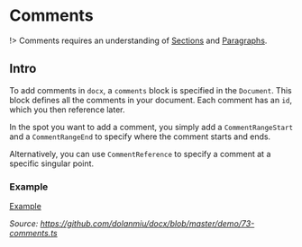 # Comments

!> Comments requires an understanding of [Sections](usage/sections.md) and [Paragraphs](usage/paragraph.md).

## Intro

To add comments in `docx`, a `comments` block is specified in the `Document`. This block defines all the comments in your document. Each comment has an `id`, which you then reference later.

In the spot you want to add a comment, you simply add a `CommentRangeStart` and a `CommentRangeEnd` to specify where the comment starts and ends.

Alternatively, you can use `CommentReference` to specify a comment at a specific singular point.

### Example

[Example](https://raw.githubusercontent.com/dolanmiu/docx/master/demo/73-comments.ts ':include')

_Source: https://github.com/dolanmiu/docx/blob/master/demo/73-comments.ts_
